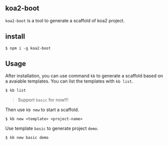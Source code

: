 ## koa2-boot
```koa2-boot``` is a tool to generate a scaffold of koa2 project.

## install
```
$ npm i -g koa2-boot
```
## Usage
After installation, you can use command ```kb``` to generate a scaffold
based on a avaiable templates.
You can list the templates with ```kb list```.
```
$ kb list
```
> Support ```basic``` for now!!!

Then use ```kb new``` to start a scaffold.
```
$ kb new <template> <project-name>
```
Use template ```basic``` to generate project ```demo```.
```
$ kb new basic demo
```
